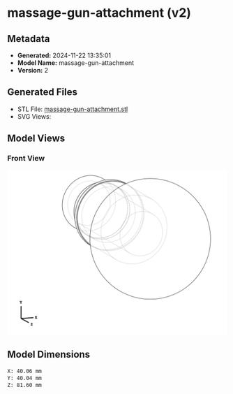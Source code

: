 # massage-gun-attachment (v2)

## Metadata

- **Generated:** 2024-11-22 13:35:01
- **Model Name:** massage-gun-attachment
- **Version:** 2

## Generated Files

- STL File: [massage-gun-attachment.stl](./massage-gun-attachment.stl)
- SVG Views:

## Model Views

### Front View
![](./massage-gun-attachment_front.svg)

## Model Dimensions

```
X: 40.06 mm
Y: 40.04 mm
Z: 81.60 mm
```

